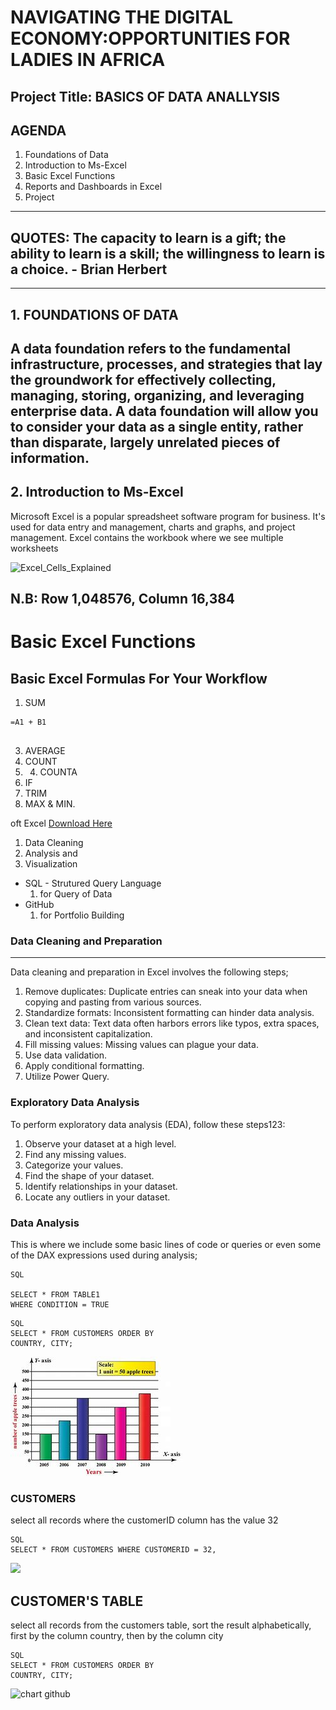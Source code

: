 # NAVIGATING THE DIGITAL ECONOMY:OPPORTUNITIES FOR LADIES IN AFRICA

## Project Title: BASICS OF DATA ANALLYSIS

## AGENDA

1. Foundations of Data
2. Introduction to Ms-Excel
3. Basic Excel Functions
4. Reports and Dashboards in Excel
5. Project
---
## QUOTES: The capacity to learn is a gift; the ability to learn is a skill; the willingness to learn is a choice. - Brian Herbert
---
## 1. FOUNDATIONS OF DATA
A data foundation refers to the fundamental infrastructure, processes, and strategies that lay the groundwork for effectively collecting, managing, storing, organizing, and leveraging enterprise data. A data foundation will allow you to consider your data as a single entity, rather than disparate, largely unrelated pieces of information.
---

## 2. Introduction to Ms-Excel
Microsoft Excel is a popular spreadsheet software program for business. It's used for data entry and management, charts and graphs, and project management. Excel contains the workbook where we see multiple worksheets

![Excel_Cells_Explained](https://github.com/user-attachments/assets/95b2718a-d1a3-4363-b396-0ed6e7dbdc41)

N.B: Row 1,048576,  Column 16,384
---
# Basic Excel Functions

## Basic Excel Formulas For Your Workflow 
1. SUM
```
=A1 + B1


```
   
3. AVERAGE
4. COUNT
5. 4. COUNTA
6. IF
7. TRIM
8. MAX & MIN.




oft Excel [Download Here](https://www.microsoft.com)
  1. Data Cleaning
  2. Analysis and
  3. Visualization
- SQL - Strutured Query Language
  1. for Query of Data
- GitHub
  1. for Portfolio Building

### Data Cleaning and Preparation
---
Data cleaning and preparation in Excel involves the following steps;
1. Remove duplicates: Duplicate entries can sneak into your data when copying and pasting from various sources.
2. Standardize formats: Inconsistent formatting can hinder data analysis.
3. Clean text data: Text data often harbors errors like typos, extra spaces, and inconsistent capitalization.
4. Fill missing values: Missing values can plague your data.
5. Use data validation.
6. Apply conditional formatting.
7. Utilize Power Query.


### Exploratory Data Analysis
To perform exploratory data analysis (EDA), follow these steps123:
1.  Observe your dataset at a high level.
2.  Find any missing values.
3.  Categorize your values.
4.  Find the shape of your dataset.
5.  Identify relationships in your dataset.
6.  Locate any outliers in your dataset.

### Data Analysis 
This is where we include some basic lines of code or queries or even some of the DAX expressions used during analysis;

```
SQL

SELECT * FROM TABLE1
WHERE CONDITION = TRUE
```


```
SQL
SELECT * FROM CUSTOMERS ORDER BY
COUNTRY, CITY;
```
![](https://github.com/zikrnet/LITA_Class/blob/main/bar%20chart.jpg)


### CUSTOMERS
select all records where the customerID column has the value 32

```
SQL
SELECT * FROM CUSTOMERS WHERE CUSTOMERID = 32,
```

![](https://github.com/user-attachments/assets/1bfd39ce-b795-42b4-8b20-81034c2a0123)

## CUSTOMER'S TABLE
select all records from the customers table, sort the result alphabetically, first by the column country, then by the column city

```
SQL
SELECT * FROM CUSTOMERS ORDER BY
COUNTRY, CITY;
```
![chart github](https://github.com/user-attachments/assets/385b2ffd-d43c-4f38-8eb0-1914acdf2c00)
